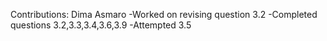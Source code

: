 Contributions:
Dima Asmaro
-Worked on revising question 3.2
-Completed questions 3.2,3.3,3.4,3.6,3.9
-Attempted 3.5
